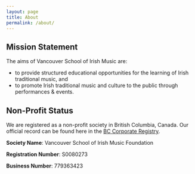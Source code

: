 ```yaml
---
layout: page
title: About
permalink: /about/
---
```


## Mission Statement 
The aims of Vancouver School of Irish Music are:

 * to provide structured educational opportunities for the learning of Irish traditional music, and
 * to promote Irish traditional music and culture to the public through performances & events.

## Non-Profit Status
We are registered as a non-profit society in British Columbia, Canada. Our official record can be found here in the [BC Corporate Registry](https://www.orgbook.gov.bc.ca/entity/S0080273).

**Society Name**: Vancouver School of Irish Music Foundation 

**Registration Number**: S0080273 

**Business Number**: 779363423
